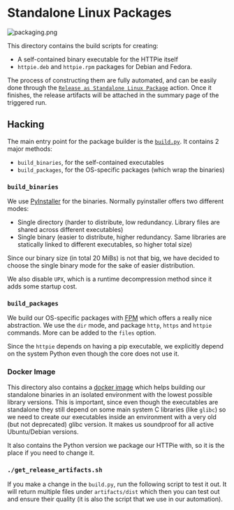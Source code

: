 # Standalone Linux Packages

![packaging.png](https://user-images.githubusercontent.com/47358913/159950478-2d090d1b-69b9-4914-a1b4-d3e3d8e25fe0.png)

This directory contains the build scripts for creating:

- A self-contained binary executable for the HTTPie itself
- `httpie.deb` and `httpie.rpm` packages for Debian and Fedora.

The process of constructing them are fully automated, and can be easily done through the [`Release as Standalone Linux Package`](https://github.com/httpie/httpie/actions/workflows/release-linux-standalone.yml)
action. Once it finishes, the release artifacts will be attached in the summary page of the triggered run.


## Hacking

The main entry point for the package builder is the [`build.py`](https://github.com/httpie/httpie/blob/master/extras/packaging/linux/build.py). It
contains 2 major methods:

- `build_binaries`, for the self-contained executables
- `build_packages`, for the OS-specific packages (which wrap the binaries)

### `build_binaries`

We use [PyInstaller](https://pyinstaller.readthedocs.io/en/stable/) for the binaries. Normally pyinstaller offers two different modes:

- Single directory (harder to distribute, low redundancy. Library files are shared across different executables)
- Single binary (easier to distribute, higher redundancy. Same libraries are statically linked to different executables, so higher total size)

Since our binary size (in total 20 MiBs) is not that big, we have decided to choose the single binary mode for the sake of easier distribution.

We also disable `UPX`, which is a runtime decompression method since it adds some startup cost.

### `build_packages`

We build our OS-specific packages with [FPM](https://github.com/jordansissel/fpm) which offers a really nice abstraction. We use the `dir` mode,
and package `http`, `https` and `httpie` commands. More can be added to the `files` option.

Since the `httpie` depends on having a pip executable, we explicitly depend on the system Python even though the core does not use it.

### Docker Image

This directory also contains a [docker image](https://github.com/httpie/httpie/blob/master/extras/packaging/linux/Dockerfile) which helps
building our standalone binaries in an isolated environment with the lowest possible library versions. This is important, since even though
the executables are standalone they still depend on some main system C libraries (like `glibc`) so we need to create our executables inside
an environment with a very old (but not deprecated) glibc version. It makes us soundproof for all active Ubuntu/Debian versions.

It also contains the Python version we package our HTTPie with, so it is the place if you need to change it.

### `./get_release_artifacts.sh`

If you make a change in the `build.py`, run the following script to test it out. It will return multiple files under `artifacts/dist` which
then you can test out and ensure their quality (it is also the script that we use in our automation).
